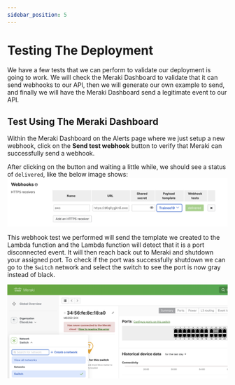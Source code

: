 ```yaml
---
sidebar_position: 5
---
```


# Testing The Deployment

We have a few tests that we can perform to validate our deployment is going to work. We will check the Meraki Dashboard to validate that it can send webhooks to our API, then we will generate our own example to send, and finally we will have the Meraki Dashboard send a legitimate event to our API.

## Test Using The Meraki Dashboard

Within the Meraki Dashboard on the Alerts page where we just setup a new webhook, click on the **Send test webhook** button to verify that Meraki can successfully send a webhook.

After clicking on the button and waiting a little while, we should see a status of `delivered`, like the below image shows:
![delivered webhook](../img/delivered-webhook-2.png)

This webhook test we performed will send the template we created to the Lambda function and the Lambda function will detect that it is a port disconnected event. It will then reach back out to Meraki and shutdown your assigned port. To check if the port was successfully shutdown we can go to the `Switch` network and select the switch to see the port is now gray instead of black.

![shutdown port](../img/shut-port.png)
